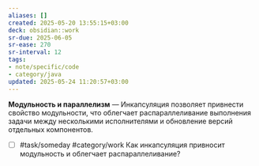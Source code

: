 ```yaml
---
aliases: []
created: 2025-05-20 13:55:15+03:00
deck: obsidian::work
sr-due: 2025-06-05
sr-ease: 270
sr-interval: 12
tags:
- note/specific/code
- category/java
updated: 2025-05-24 11:20:57+03:00
---
```


**Модульность и параллелизм**
—
Инкапсуляция позволяет привнести свойство модульности, что облегчает распараллеливание выполнения задачи между несколькими исполнителями и обновление версий отдельных компонентов.

- [ ] #task/someday #category/work Как инкапсуляция привносит модульность и облегчает распараллеливание?